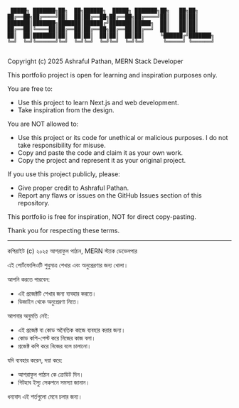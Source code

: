 ```plaintext

 █████╗ ███████╗██╗  ██╗██████╗  █████╗ ███████╗██╗   ██╗██╗     
██╔══██╗██╔════╝██║  ██║██╔══██╗██╔══██╗██╔════╝██║   ██║██║     
███████║███████╗███████║██████╔╝███████║█████╗  ██║   ██║██║     
██╔══██║╚════██║██╔══██║██╔══██╗██╔══██║██╔══╝  ██║   ██║██║     
██║  ██║███████║██║  ██║██║  ██║██║  ██║██║     ╚██████╔╝███████╗
╚═╝  ╚═╝╚══════╝╚═╝  ╚═╝╚═╝  ╚═╝╚═╝  ╚═╝╚═╝      ╚═════╝ ╚══════╝


```

Copyright (c) 2025 Ashraful Pathan, MERN Stack Developer

This portfolio project is open for learning and inspiration purposes only.

You are free to:
- Use this project to learn Next.js and web development.
- Take inspiration from the design.

You are NOT allowed to:
- Use this project or its code for unethical or malicious purposes. I do not take responsibility for misuse.
- Copy and paste the code and claim it as your own work.
- Copy the project and represent it as your original project.

If you use this project publicly, please:
- Give proper credit to Ashraful Pathan.
- Report any flaws or issues on the GitHub Issues section of this repository.

This portfolio is free for inspiration, NOT for direct copy-pasting.

Thank you for respecting these terms.

---

কপিরাইট (c) ২০২৫ আশরাফুল পাঠান, MERN স্ট্যাক ডেভেলপার

এই পোর্টফোলিওটি শুধুমাত্র শেখার এবং অনুপ্রেরণার জন্য খোলা।

আপনি করতে পারবেন:
- এই প্রজেক্টটি শেখার জন্য ব্যবহার করতে।
- ডিজাইন থেকে অনুপ্রেরণা নিতে।

আপনার অনুমতি নেই:
- এই প্রজেক্ট বা কোড অনৈতিক কাজে ব্যবহার করার জন্য।
- কোড কপি-পেস্ট করে নিজের কাজ বলা।
- প্রজেক্ট কপি করে নিজের বলে চালানো।

যদি ব্যবহার করেন, দয়া করে:
- আশরাফুল পাঠান কে ক্রেডিট দিন।
- গিটহাব ইস্যু সেকশনে সমস্যা জানান।

ধন্যবাদ এই শর্তগুলো মেনে চলার জন্য।